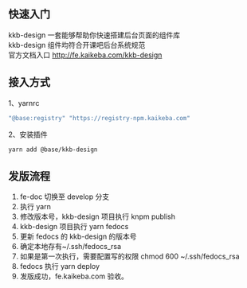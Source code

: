 ## 快速入门

kkb-design 一套能够帮助你快速搭建后台页面的组件库<br/> kkb-design 组件均符合开课吧后台系统规范<br/> 官方文档入口 http://fe.kaikeba.com/kkb-design

## 接入方式

1、yarnrc

```bash
"@base:registry" "https://registry-npm.kaikeba.com"
```

2、安装插件

```bash
yarn add @base/kkb-design

```

## 发版流程

1. fe-doc 切换至 develop 分支
2. 执行 yarn
3. 修改版本号，kkb-design 项目执行 knpm publish
4. kkb-design 项目执行 yarn fedocs
5. 更新 fedocs 的 kkb-design 的版本号
6. 确定本地存有~/.ssh/fedocs_rsa
7. 如果是第一次执行，需要配置写的权限 chmod 600 ~/.ssh/fedocs_rsa
8. fedocs 执行 yarn deploy
9. 发版成功，fe.kaikeba.com 验收。

